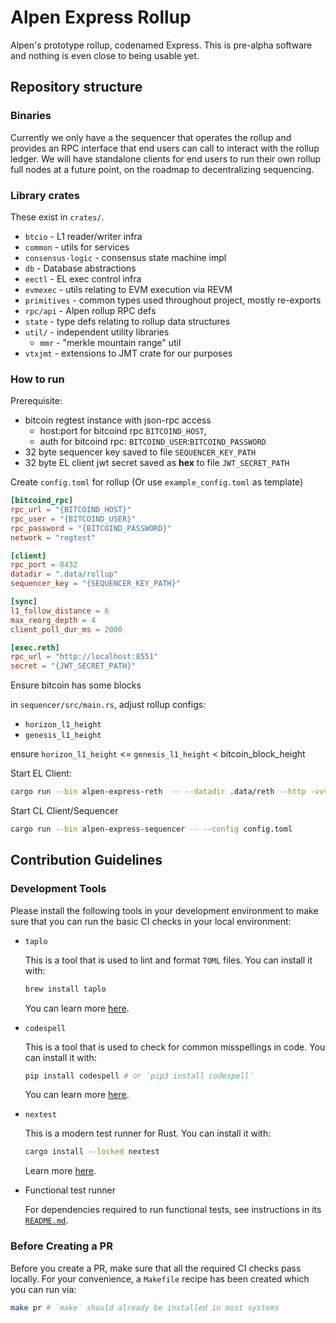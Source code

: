 # Alpen Express Rollup

Alpen's prototype rollup, codenamed Express. This is pre-alpha software and
nothing is even close to being usable yet.

## Repository structure

### Binaries

Currently we only have a the sequencer that operates the rollup and provides
an RPC interface that end users can call to interact with the rollup ledger.
We will have standalone clients for end users to run their own rollup full nodes
at a future point, on the roadmap to decentralizing sequencing.

### Library crates

These exist in `crates/`.

* `btcio` - L1 reader/writer infra
* `common` - utils for services
* `consensus-logic` - consensus state machine impl
* `db` - Database abstractions
* `eectl` - EL exec control infra
* `evmexec` - utils relating to EVM execution via REVM
* `primitives` - common types used throughout project, mostly re-exports
* `rpc/api` - Alpen rollup RPC defs
* `state` - type defs relating to rollup data structures
* `util/` - independent utility libraries
  * `mmr` - "merkle mountain range" util
* `vtxjmt` - extensions to JMT crate for our purposes

### How to run

Prerequisite: 
  * bitcoin regtest instance with json-rpc access
    * host:port for bitcoind rpc `BITCOIND_HOST`, 
    * auth for bitcoind rpc: `BITCOIND_USER`:`BITCOIND_PASSWORD`
  * 32 byte sequencer key saved to file `SEQUENCER_KEY_PATH`
  * 32 byte EL client jwt secret saved as **hex** to file `JWT_SECRET_PATH`

Create `config.toml` for rollup (Or use `example_config.toml` as template)

```toml
[bitcoind_rpc]
rpc_url = "{BITCOIND_HOST}"
rpc_user = "{BITCOIND_USER}"
rpc_password = "{BITCOIND_PASSWORD}"
network = "regtest"

[client]
rpc_port = 8432
datadir = ".data/rollup"
sequencer_key = "{SEQUENCER_KEY_PATH}"

[sync]
l1_follow_distance = 6
max_reorg_depth = 4
client_poll_dur_ms = 2000

[exec.reth]
rpc_url = "http://localhost:8551"
secret = "{JWT_SECRET_PATH}"
```

Ensure bitcoin has some blocks

in `sequencer/src/main.rs`, adjust rollup configs: 
  * `horizon_l1_height` 
  * `genesis_l1_height` 

ensure `horizon_l1_height` <= `genesis_l1_height` < bitcoin_block_height

Start EL Client:

```sh
cargo run --bin alpen-express-reth  -- --datadir .data/reth --http -vvvv
```

Start CL Client/Sequencer

```sh
cargo run --bin alpen-express-sequencer -- --config config.toml
```

## Contribution Guidelines

### Development Tools

Please install the following tools in your development environment to make sure that
you can run the basic CI checks in your local environment:

- `taplo`

  This is a tool that is used to lint and format `TOML` files. You can install it with:
  
  ```bash
  brew install taplo
  ```
  
  You can learn more [here](https://taplo.tamasfe.dev/cli/installation/binary.html).

- `codespell`

  This is a tool that is used to check for common misspellings in code. You can install it with:
  
  ```bash
  pip install codespell # or `pip3 install codespell`
  ```
  
  You can learn more [here](https://github.com/codespell-project/codespell).

- `nextest`

  This is a modern test runner for Rust. You can install it with:
  
  ```bash
  cargo install --locked nextest
  ```
  
  Learn more [here](https://nexte.st).

- Functional test runner

  For dependencies required to run functional tests, see instructions in its [`README.md`](./functional-tests/README.md).

### Before Creating a PR

Before you create a PR, make sure that all the required CI checks pass locally.
For your convenience, a `Makefile` recipe has been created which you can run via:

```bash
make pr # `make` should already be installed in most systems
```
